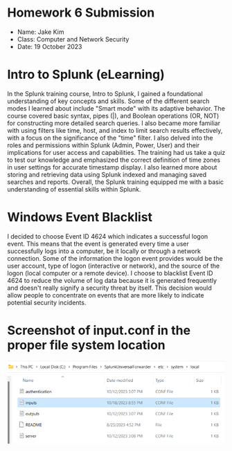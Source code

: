 # **Homework 6 Submission**

- Name: Jake Kim
- Class: Computer and Network Security
- Date: 19 October 2023

# Intro to Splunk (eLearning) 
In the Splunk training course, Intro to Splunk, I gained a foundational understanding of key concepts and skills. Some of the different search modes I learned about include "Smart mode" with its adaptive behavior. The course covered basic syntax, pipes (|), and Boolean operations (OR, NOT) for constructing more detailed search queries. I also became more familiar with using filters like time, host, and index to limit search results effectively, with a focus on the significance of the "time" filter. I also delved into the roles and permissions within Splunk (Admin, Power, User) and their implications for user access and capabilities. The training had us take a quiz to test our knowledge and emphasized the correct definition of time zones in user settings for accurate timestamp display. I also learned more about storing and retrieving data using Splunk indexed and managing saved searches and reports. Overall, the Splunk training equipped me with a basic understanding of essential skills within Splunk. 


# Windows Event Blacklist 
I decided to choose Event ID 4624 which indicates a successful logon event. This means that the event is generated every time a user successfully logs into a computer, be it locally or through a network connection. Some of the information the logon event provides would be the user account, type of logon (interactive or network), and the source of the logon (local computer or a remote device). I choose to blacklist Event ID 4624 to reduce the volume of log data because it is generated frequently and doesn't really signify a security threat by itself. This decision would allow people to concentrate on events that are more likely to indicate potential security incidents. 

# Screenshot of input.conf in the proper file system location
![screenshot](ipconfigLocation.png)



